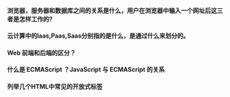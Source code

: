#### 浏览器，服务器和数据库之间的关系是什么，用户在浏览器中输入一个网址后这三者是怎样工作的?
#### 云计算中的laas,Paas,Saas分别指的是什么，是通过什么来划分的。
#### Web 前端和后端的区分？
####  什么是 ECMAScript ？JavaScript 与 ECMAScript 的关系
#### 列举几个HTML中常见的开放式标签
